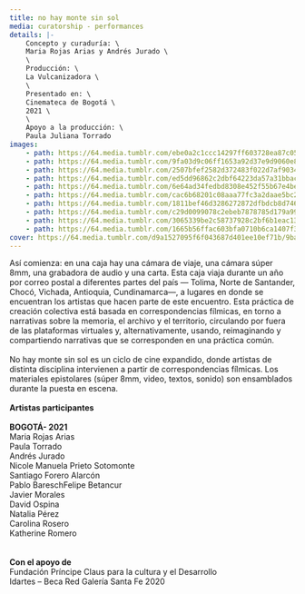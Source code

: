 ```yaml
---
title: no hay monte sin sol
media: curatorship - performances
details: |-
    Concepto y curaduría: \
    Maria Rojas Arias y Andrés Jurado \
    \
    Producción: \
    La Vulcanizadora \
    \
    Presentado en: \
    Cinemateca de Bogotá \
    2021 \
    \
    Apoyo a la producción: \
    Paula Juliana Torrado
images:
    - path: https://64.media.tumblr.com/ebe0a2c1ccc14297ff603728ea87c05e/bfb0f188703f04f9-83/s2048x3072/6c50a69269476793d61dab962417ae165f080d0a.jpg
    - path: https://64.media.tumblr.com/9fa03d9c06ff1653a92d37e9d9060e82/bfb0f188703f04f9-0a/s2048x3072/2c5f30d277ffe2936c4cad927a83645e2f159f20.jpg
    - path: https://64.media.tumblr.com/2507bfef2582d372483f022d7af9034b/bfb0f188703f04f9-ac/s2048x3072/62cedc0894158c696cc213d7c8f74709fc804f59.jpg
    - path: https://64.media.tumblr.com/ed5dd96862c2dbf64223da57a31bbac8/bfb0f188703f04f9-40/s2048x3072/16121d8f476aaa9ed45a6a880c682eb62a2e5604.jpg
    - path: https://64.media.tumblr.com/6e64ad34fedbd8308e452f55b67e4be3/bfb0f188703f04f9-e2/s2048x3072/58cfd28efa5fe9cd4e159a17726599d16bf94671.jpg
    - path: https://64.media.tumblr.com/cac6b68201c08aaa77fc3a2daae5bc2f/bfb0f188703f04f9-cf/s2048x3072/0535b61d2597afab74a27ad8251919630ff5e3cc.jpg
    - path: https://64.media.tumblr.com/1811bef46d3286272872dfbdcb8d746a/bfb0f188703f04f9-3d/s2048x3072/352126390c25e13e5ee048187d244d6a2d7d8387.jpg
    - path: https://64.media.tumblr.com/c29d0099078c2ebeb7878785d179a99f/bfb0f188703f04f9-5a/s2048x3072/accf8dfddcde58bcc0daa7e32d502b1b952c7039.jpg
    - path: https://64.media.tumblr.com/3065339be2c58737928c2bf6b1eac131/bfb0f188703f04f9-0c/s2048x3072/be251865f3a3b176fefabc3697a249ed1d7b49c7.png
    - path: https://64.media.tumblr.com/1665b56ffac603bfa0710b6ca1407f3b/bfb0f188703f04f9-42/s2048x3072/1527270aefc04b4f8bd6014da663fa430c87d63d.jpg
cover: https://64.media.tumblr.com/d9a1527095f6f043687d401ee10ef71b/9ba5d0244808945a-2b/s1280x1920/587b2d1fcaed7a9649a1f2e8114dc5fdc0f69336.png
---
```


Así comienza: en una caja hay una cámara de viaje, una cámara súper 8mm, una grabadora de audio y una carta. Esta caja viaja durante un año por correo postal a diferentes partes del país — Tolima, Norte de Santander, Chocó, Vichada, Antioquia, Cundinamarca—, a lugares en donde se encuentran los artistas que hacen parte de este encuentro. Esta práctica de creación colectiva está basada en correspondencias fílmicas, en torno a narrativas sobre la memoria, el archivo y el territorio, circulando por fuera de las plataformas virtuales y, alternativamente, usando, reimaginando y compartiendo narrativas que se corresponden en una práctica común.
<br>
<br>
No hay monte sin sol es un ciclo de cine expandido, donde artistas de distinta disciplina intervienen a partir de correspondencias fílmicas. Los materiales epistolares (súper 8mm, video, textos, sonido) son ensamblados durante la puesta en escena.
<br>
<br>
**Artistas participantes**
<br>
<br>
**BOGOTÁ- 2021**
<br>
Maria Rojas Arias<br>
Paula Torrado<br>
Andrés Jurado<br>
Nicole Manuela Prieto Sotomonte<br>
Santiago Forero Alarcón<br>
Pablo BareschFelipe Betancur<br>
Javier Morales<br>
David Ospina<br>
Natalia Pérez<br>
Carolina Rosero<br>
Katherine Romero<br>
<br>
<br>
**Con el apoyo de**
<br>
Fundación Príncipe Claus para la cultura y el Desarrollo
<br>
Idartes – Beca Red Galería Santa Fe 2020
